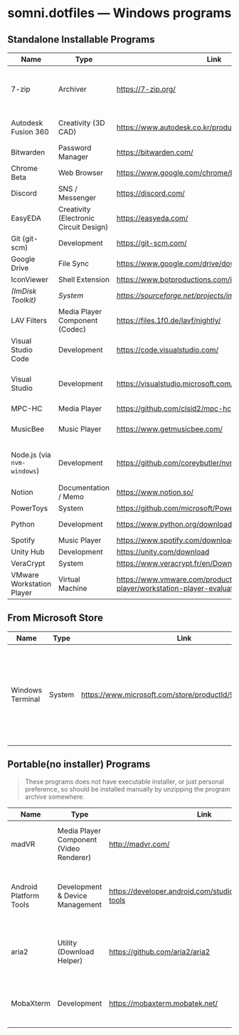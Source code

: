 somni.dotfiles ― Windows programs
=================================

## Standalone Installable Programs
| Name                        | Type                                   | Link                                                                                  | Comments                                                                                                                                                                                                                     |
| --------------------------- | -------------------------------------- | ------------------------------------------------------------------------------------- | ---------------------------------------------------------------------------------------------------------------------------------------------------------------------------------------------------------------------------- |
| 7-zip                       | Archiver                               | https://7-zip.org/                                                                    | Use testing version(beta, alpha...) if available.<br/>Change theme with https://github.com/Wilenty/7zTC-7-ZIP-NanaZip-Theme-Changer                                                                                          |
| Autodesk Fusion 360         | Creativity (3D CAD)                    | https://www.autodesk.co.kr/products/fusion-360/                                       | Personal license (free, https://www.autodesk.com/products/fusion-360/personal).                                                                                                                                              |
| Bitwarden                   | Password Manager                       | https://bitwarden.com/                                                                | Also install web browser extensions.                                                                                                                                                                                         |
| Chrome Beta                 | Web Browser                            | https://www.google.com/chrome/beta/?standalone=1                                      | Use Beta version.                                                                                                                                                                                                            |
| Discord                     | SNS / Messenger                        | https://discord.com/                                                                  |                                                                                                                                                                                                                              |
| EasyEDA                     | Creativity (Electronic Circuit Design) | https://easyeda.com/                                                                  | Use Standard Edition.                                                                                                                                                                                                        |
| Git (git-scm)               | Development                            | https://git-scm.com/                                                                  |                                                                                                                                                                                                                              |
| Google Drive                | File Sync                              | https://www.google.com/drive/download/                                                |                                                                                                                                                                                                                              |
| IconViewer                  | Shell Extension                        | https://www.botproductions.com/iconview/download.html                                 |                                                                                                                                                                                                                              |
| *(ImDisk Toolkit)*          | *System*                               | *https://sourceforge.net/projects/imdisk-toolkit/*                                    | *Install only if to use RAM disk for reducing SSD writes*                                                                                                                                                                    |
| LAV Filters                 | Media Player Component (Codec)         | https://files.1f0.de/lavf/nightly/                                                    | Use latest nightly build. Set hardware decoder to `D3D11` in video decoder settings.                                                                                                                                         |
| Visual Studio Code          | Development                            | https://code.visualstudio.com/                                                        | Install using System Installer.                                                                                                                                                                                              |
| Visual Studio               | Development                            | https://visualstudio.microsoft.com/                                                   | Use latest version of Community edition. Select "at least" `.NET Desktop Development`, `Game Development with Unity`(uncheck Unity Hub) workloads.                                                                           |
| MPC-HC                      | Media Player                           | https://github.com/clsid2/mpc-hc                                                      | Maintained version by [clsid2](https://github.com/clsid2).                                                                                                                                                                   |
| MusicBee                    | Music Player                           | https://www.getmusicbee.com/                                                          | Can be updated to latest in-development version, the incremental update packages are available at [the forum](https://getmusicbee.com/forum/index.php?board=6.0)                                                             |
| Node.js (via `nvm-windows`) | Development                            | https://github.com/coreybutler/nvm-windows                                            | Install latest LTS using `> nvm install lts` command after installing `nvm-windows`.<br/>**NOTE**: `nvm-windows` is intended to be replaced by [`Runtime`](https://github.com/coreybutler/nvm-windows/wiki/Runtime) someday. |
| Notion                      | Documentation / Memo                   | https://www.notion.so/                                                                |                                                                                                                                                                                                                              |
| PowerToys                   | System                                 | https://github.com/microsoft/PowerToys                                                |                                                                                                                                                                                                                              |
| Python                      | Development                            | https://www.python.org/downloads/windows/                                             | Install using Windows Installer of latest major version.                                                                                                                                                                     |
| Spotify                     | Music Player                           | https://www.spotify.com/download/windows/                                             |                                                                                                                                                                                                                              |
| Unity Hub                   | Development                            | https://unity.com/download                                                            | Install latest LTS editor.                                                                                                                                                                                                   |
| VeraCrypt                   | System                                 | https://www.veracrypt.fr/en/Downloads.html                                            |                                                                                                                                                                                                                              |
| VMware Workstation Player   | Virtual Machine                        | https://www.vmware.com/products/workstation-player/workstation-player-evaluation.html |                                                                                                                                                                                                                              |

## From Microsoft Store
| Name             | Type   | Link                                                   | Comments                                                                                                    |
| ---------------- | ------ | ------------------------------------------------------ | ----------------------------------------------------------------------------------------------------------- |
| Windows Terminal | System | https://www.microsoft.com/store/productId/9N0DX20HK701 | Windows Terminal might have preinstalled on Windows installation. Ensure the version is at least **v1.13**. |

## Portable(no installer) Programs
> These programs does not have executable installer, or just personal preference, so should be installed manually by unzipping the program archive somewhere.

| Name                   | Type                                    | Link                                                         | Comments                                                      |
| ---------------------- | --------------------------------------- | ------------------------------------------------------------ | ------------------------------------------------------------- |
| madVR                  | Media Player Component (Video Renderer) | http://madvr.com/                                            | Register video renderer using `install.bat`.                  |
| Android Platform Tools | Development & Device Management         | https://developer.android.com/studio/releases/platform-tools | Unzip into somewhere and register directory path in `%PATH%`. |
| aria2                  | Utility (Download Helper)               | https://github.com/aria2/aria2                               | Unzip into somewhere and register directory path in `%PATH%`. |
| MobaXterm              | Development                             | https://mobaxterm.mobatek.net/                               | Use Home Edition. Use Preview version if available.           |
